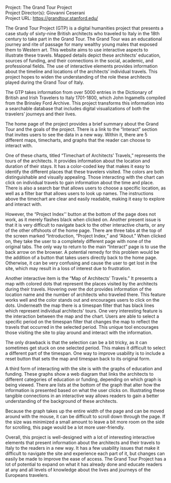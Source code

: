 Project: The Grand Tour Project  
Project Director(s): Giovanni Ceserani  
Project URL: https://grandtour.stanford.edu/

The Grand Tour Project (GTP) is a digital humanities project that presents a case study of sixty-nine British architects who traveled to Italy in the 18th century to take part in the Grand Tour. The Grand Tour was an educational journey and rite of passage for many wealthy young males that exposed them to Western art. This website aims to use interactive aspects to illustrate these travels. Mapped details depict these architects’ education, sources of funding, and their connections in the social, academic, and professional fields. The use of interactive elements provides information about the timeline and locations of the architects’ individual travels. This project hopes to widen the understanding of the role these architects played during the Grand Tour of Italy. 

The GTP takes information from over 5000 entries in the Dictionary of British and Irish Travelers to Italy 1701-1800, which John Ingamells compiled from the Brinsley Ford Archive. This project transforms this information into a searchable database that includes digital visualizations of both the travelers’ journeys and their lives.

The home page of the project provides a brief summary about the Grand Tour and the goals of the project. There is a link to the “Interact” section that invites users to see the data in a new way. Within it, there are 5 different maps, timecharts, and graphs that the reader can choose to interact with. 

One of these charts, titled “Timechart of Architects’ Travels,” represents the tours of the architects. It provides information about the location and duration of their stays. It has a color-coded key that makes it easy to identify the different places that these travelers visited. The colors are both distinguishable and visually appealing. Those interacting with the chart can click on individual travels to gain information about the time and place. There is also a search bar that allows users to choose a specific location, as well as a filter bar that allows users to look up names. The instructions above the timechart are clear and easily readable, making it easy to explore and interact with. 

However, the “Project Index'' button at the bottom of the page does not work, as it merely flashes black when clicked on. Another present issue is that it is very difficult to navigate back to the other interactive charts, or any of the other offshoots of the home page. There are three tabs at the top of the screen marked “Introduction, “Project Index,” and “About.” When clicked on, they take the user to a completely different page with none of the original tabs. The only way to return to the main “Interact” page is to use the back arrow on the browser. A potential remedy for this problem would be the addition of a button that takes users directly back to the home page. Otherwise, it can be very confusing and cause the user to get lost in the site, which may result in a loss of interest due to frustration. 

Another interactive item is the “Map of Architects’ Travels.” It presents a map with colored dots that represent the places visited by the architects during their travels. Hovering over the dot provides information of the location name and the number of architects who traveled there. This feature works well and the color stands out and encourages users to click on the dots. Underneath the map there is a timespan filter that has black lines which represent individual architects' tours. One very interesting feature is the interaction between the map and the chart. Users are able to select a specific period on the timespan filter that changes the map to reflect the travels that occurred in the selected period. This unique tool encourages those visiting the site to play around and interact with the information. 

The only drawback is that the selection can be a bit tricky, as it can sometimes get stuck on one selected period. This makes it difficult to select a different part of the timespan. One way to improve usability is to include a reset button that sets the map and timespan back to its original form.

A third form of interacting with the site is with the graphs of education and funding. These graphs show a web diagram that links the architects to different categories of education or funding, depending on which graph is being viewed. There are lists at the bottom of the graph that alter how the information is presented based on what the user clicks on. Illustrating these tangible connections in an interactive way allows readers to gain a better understanding of the background of these architects. 

Because the graph takes up the entire width of the page and can be moved around with the mouse, it can be difficult to scroll down through the page. If the size was minimized a small amount to leave a bit more room on the side for scrolling, this page would be a lot more user-friendly. 

Overall, this project is well-designed with a lot of interesting interactive elements that present information about the architects and their travels to Italy to the readers in a new way. It has a few usability issues that make it difficult to navigate the site and experience each part of it, but changes can easily be made to improve the ease of access. The Grand Tour Project has a lot of potential to expand on what it has already done and educate readers at any and all levels of knowledge about the lives and journeys of the Europeans travelers. 

